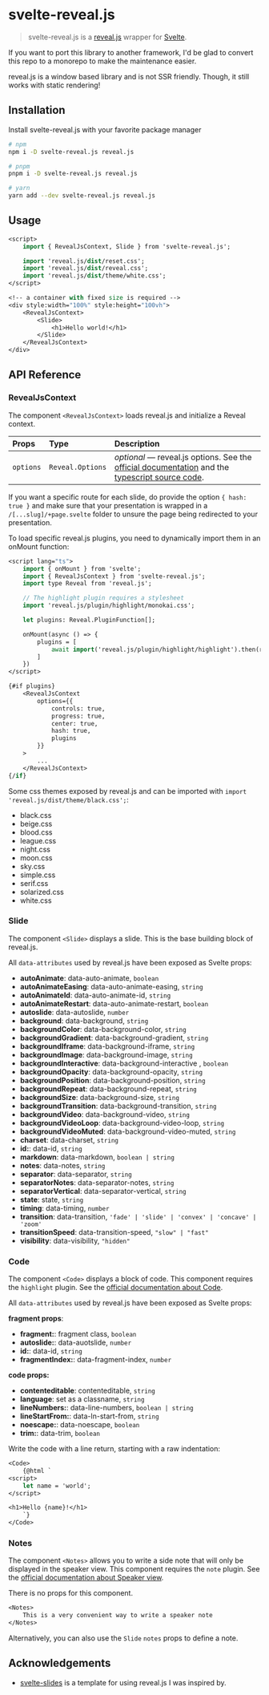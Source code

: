 # svelte-reveal.js

> svelte-reveal.js is a [reveal.js](https://revealjs.com/) wrapper for [Svelte](https://svelte.dev/).

If you want to port this library to another framework, I'd be glad to convert this repo to a monorepo to make the maintenance easier.

reveal.js is a window based library and is not SSR friendly. Though, it still works with static rendering!

## Installation

Install svelte-reveal.js with your favorite package manager

```bash
# npm
npm i -D svelte-reveal.js reveal.js
```

```bash
# pnpm
pnpm i -D svelte-reveal.js reveal.js
```

```bash
# yarn
yarn add --dev svelte-reveal.js reveal.js
```

## Usage

```sv
<script>
	import { RevealJsContext, Slide } from 'svelte-reveal.js';

	import 'reveal.js/dist/reset.css';
	import 'reveal.js/dist/reveal.css';
	import 'reveal.js/dist/theme/white.css';
</script>

<!-- a container with fixed size is required -->
<div style:width="100%" style:height="100vh">
	<RevealJsContext>
		<Slide>
			<h1>Hello world!</h1>
		</Slide>
	</RevealJsContext>
</div>
```

## API Reference

### RevealJsContext

The component `<RevealJsContext>` loads reveal.js and initialize a Reveal context.

| Props     | Type             | Description                                                                                                                                                                                                            |
| :-------- | :--------------- | :--------------------------------------------------------------------------------------------------------------------------------------------------------------------------------------------------------------------- |
| `options` | `Reveal.Options` | _optional_ — reveal.js options. See the [official documentation](https://revealjs.com/config/) and the [typescript source code](https://github.com/kwatanwa17/DefinitelyTyped/blob/master/types/reveal.js/index.d.ts). |

If you want a specific route for each slide, do provide the option `{ hash: true }` and make sure that your presentation is wrapped in a `/[...slug]/+page.svelte` folder to unsure the page being redirected to your presentation.

To load specific reveal.js plugins, you need to dynamically import them in an onMount function:

```sv
<script lang="ts">
	import { onMount } from 'svelte';
	import { RevealJsContext } from 'svelte-reveal.js';
	import type Reveal from 'reveal.js';

	// The highlight plugin requires a stylesheet
	import 'reveal.js/plugin/highlight/monokai.css';

	let plugins: Reveal.PluginFunction[];

	onMount(async () => {
		plugins = [
			await import('reveal.js/plugin/highlight/highlight').then(res => res.default)
		]
	})
</script>

{#if plugins}
	<RevealJsContext
		options={{
			controls: true,
			progress: true,
			center: true,
			hash: true,
			plugins
		}}
	>
		...
	</RevealJsContext>
{/if}
```

Some css themes exposed by reveal.js and can be imported with `import 'reveal.js/dist/theme/black.css';`:

- black.css
- beige.css
- blood.css
- league.css
- night.css
- moon.css
- sky.css
- simple.css
- serif.css
- solarized.css
- white.css

### Slide

The component `<Slide>` displays a slide. This is the base building block of reveal.js.

All `data-attributes` used by reveal.js have been exposed as Svelte props:

- **autoAnimate**: data-auto-animate, `boolean`
- **autoAnimateEasing**: data-auto-animate-easing, `string`
- **autoAnimateId**: data-auto-animate-id, `string`
- **autoAnimateRestart**: data-auto-animate-restart, `boolean`
- **autoslide**: data-autoslide, `number`
- **background**: data-background, `string`
- **backgroundColor**: data-background-color, `string`
- **backgroundGradient**: data-background-gradient, `string`
- **backgroundIframe**: data-background-iframe, `string`
- **backgroundImage**: data-background-image, `string`
- **backgroundInteractive**: data-background-interactive , `boolean`
- **backgroundOpacity**: data-background-opacity, `string`
- **backgroundPosition**: data-background-position, `string`
- **backgroundRepeat**: data-background-repeat, `string`
- **backgroundSize**: data-background-size, `string`
- **backgroundTransition**: data-background-transition, `string`
- **backgroundVideo**: data-background-video, `string`
- **backgroundVideoLoop**: data-background-video-loop, `string`
- **backgroundVideoMuted**: data-background-video-muted, `string`
- **charset**: data-charset, `string`
- **id:**: data-id, `string`
- **markdown**: data-markdown, `boolean | string`
- **notes**: data-notes, `string`
- **separator**: data-separator, `string`
- **separatorNotes**: data-separator-notes, `string`
- **separatorVertical**: data-separator-vertical, `string`
- **state**: state, `string`
- **timing**: data-timing, `number`
- **transition**: data-transition, `'fade' | 'slide' | 'convex' | 'concave' | 'zoom'`
- **transitionSpeed**: data-transition-speed, `"slow" | "fast"`
- **visibility**: data-visibility, `"hidden"`

### Code

The component `<Code>` displays a block of code. This component requires the `highlight` plugin. See the [official documentation about Code](https://revealjs.com/code/).

All `data-attributes` used by reveal.js have been exposed as Svelte props:

**fragment props**:

- **fragment:**: fragment class, `boolean`
- **autoslide:**: data-auotslide, `number`
- **id:**: data-id, `string`
- **fragmentIndex:**: data-fragment-index, `number`

**code props:**

- **contenteditable**: contenteditable, `string`
- **language**: set as a classname, `string`
- **lineNumbers:**: data-line-numbers, `boolean | string`
- **lineStartFrom:**: data-ln-start-from, `string`
- **noescape:**: data-noescape, `boolean`
- **trim:**: data-trim, `boolean`

Write the code with a line return, starting with a raw indentation:

```sv
<Code>
	{@html `
<script>
	let name = 'world';
</script>

<h1>Hello {name}!</h1>
	`}
</Code>
```

### Notes

The component `<Notes>` allows you to write a side note that will only be displayed in the speaker view. This component requires the `note` plugin. See the [official documentation about Speaker view](https://revealjs.com/speaker-view/).

There is no props for this component.

```sv
<Notes>
	This is a very convenient way to write a speaker note
</Notes>
```

Alternatively, you can also use the `Slide` `notes` props to define a note.

## Acknowledgements

- [svelte-slides](https://github.com/rajasegar/svelte-slides) is a template for using reveal.js I was inspired by.
